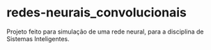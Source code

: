 # redes-neurais_convolucionais
Projeto feito para simulação de uma rede neural, para a disciplina de Sistemas Inteligentes.
